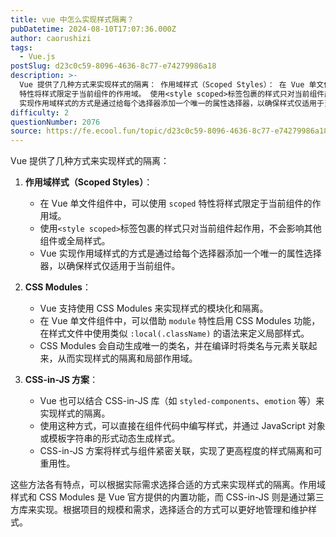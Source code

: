 ```yaml
---
title: vue 中怎么实现样式隔离？
pubDatetime: 2024-08-10T17:07:36.000Z
author: caorushizi
tags:
  - Vue.js
postSlug: d23c0c59-8096-4636-8c77-e74279986a18
description: >-
  Vue 提供了几种方式来实现样式的隔离： 作用域样式（Scoped Styles）： 在 Vue 单文件组件中，可以使用 scoped
  特性将样式限定于当前组件的作用域。 使用<style scoped>标签包裹的样式只对当前组件起作用，不会影响其他组件或全局样式。 Vue
  实现作用域样式的方式是通过给每个选择器添加一个唯一的属性选择器，以确保样式仅适用于当前组件。 CSS Modules： Vu
difficulty: 2
questionNumber: 2076
source: https://fe.ecool.fun/topic/d23c0c59-8096-4636-8c77-e74279986a18
---
```


Vue 提供了几种方式来实现样式的隔离：

1. **作用域样式（Scoped Styles）**：

   - 在 Vue 单文件组件中，可以使用 `scoped` 特性将样式限定于当前组件的作用域。
   - 使用`<style scoped>`标签包裹的样式只对当前组件起作用，不会影响其他组件或全局样式。
   - Vue 实现作用域样式的方式是通过给每个选择器添加一个唯一的属性选择器，以确保样式仅适用于当前组件。

2. **CSS Modules**：

   - Vue 支持使用 CSS Modules 来实现样式的模块化和隔离。
   - 在 Vue 单文件组件中，可以借助 `module` 特性启用 CSS Modules 功能，在样式文件中使用类似 `:local(.className)` 的语法来定义局部样式。
   - CSS Modules 会自动生成唯一的类名，并在编译时将类名与元素关联起来，从而实现样式的隔离和局部作用域。

3. **CSS-in-JS 方案**：
   - Vue 也可以结合 CSS-in-JS 库（如 `styled-components`、`emotion` 等）来实现样式的隔离。
   - 使用这种方式，可以直接在组件代码中编写样式，并通过 JavaScript 对象或模板字符串的形式动态生成样式。
   - CSS-in-JS 方案将样式与组件紧密关联，实现了更高程度的样式隔离和可重用性。

这些方法各有特点，可以根据实际需求选择合适的方式来实现样式的隔离。作用域样式和 CSS Modules 是 Vue 官方提供的内置功能，而 CSS-in-JS 则是通过第三方库来实现。根据项目的规模和需求，选择适合的方式可以更好地管理和维护样式。
